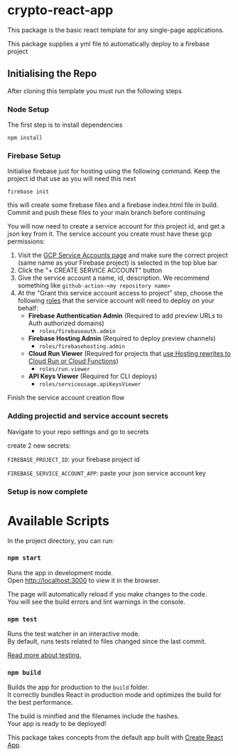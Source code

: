 # crypto-react-app

This package is the basic react template for any single-page applications.

This package supplies a yml file to automatically deploy to a firebase project

## Initialising the Repo

After cloning this template you must run the following steps

### Node Setup

The first step is to install dependencies

`npm install`

### Firebase Setup

Initialise firebase just for hosting using the following command. Keep the project id that use as you will need this next

`firebase init`

this will create some firebase files and a firebase index.html file in build. Commit and push these files to your main branch before continuing

You will now need to create a service account for this project id, and get a json key from it. The service account you create must have these gcp permissions:

1. Visit the [GCP Service Accounts page](https://console.cloud.google.com/iam-admin/serviceaccounts) and make sure the correct project (same name as your Firebase project) is selected in the top blue bar
1. Click the "+ CREATE SERVICE ACCOUNT" button
1. Give the service account a name, id, description. We recommend something like `github-action-<my repository name>`
1. At the "Grant this service account access to project" step, choose the following [roles](https://firebase.google.com/docs/projects/iam/roles-predefined-product) that the service account will need to deploy on your behalf:
   - **Firebase Authentication Admin** (Required to add preview URLs to Auth authorized domains)
     - `roles/firebaseauth.admin`
   - **Firebase Hosting Admin** (Required to deploy preview channels)
     - `roles/firebasehosting.admin`
   - **Cloud Run Viewer** (Required for projects that [use Hosting rewrites to Cloud Run or Cloud Functions](https://firebase.google.com/docs/hosting/serverless-overview))
     - `roles/run.viewer`
   - **API Keys Viewer** (Required for CLI deploys)
     - `roles/serviceusage.apiKeysViewer`

Finish the service account creation flow

### Adding projectid and service account secrets

Navigate to your repo settings and go to secrets

create 2 new secrets:

`FIREBASE_PROJECT_ID`: your firebase project id

`FIREBASE_SERVICE_ACCOUNT_APP`: paste your json service account key

### Setup is now complete



# Available Scripts

In the project directory, you can run:

### `npm start`

Runs the app in development mode.<br>
Open [http://localhost:3000](http://localhost:3000) to view it in the browser.

The page will automatically reload if you make changes to the code.<br>
You will see the build errors and lint warnings in the console.

### `npm test`

Runs the test watcher in an interactive mode.<br>
By default, runs tests related to files changed since the last commit.

[Read more about testing.](https://facebook.github.io/create-react-app/docs/running-tests)

### `npm build`

Builds the app for production to the `build` folder.<br />
It correctly bundles React in production mode and optimizes the build for the best performance.

The build is minified and the filenames include the hashes.<br />
Your app is ready to be deployed!

This package takes concepts from the default app built with [Create React App](https://github.com/facebook/create-react-app).
